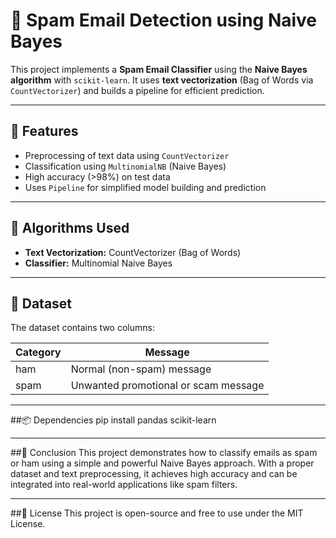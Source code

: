 # 📧 Spam Email Detection using Naive Bayes

This project implements a **Spam Email Classifier** using the **Naive Bayes algorithm** with `scikit-learn`. It uses **text vectorization** (Bag of Words via `CountVectorizer`) and builds a pipeline for efficient prediction.

---

## 🚀 Features

- Preprocessing of text data using `CountVectorizer`
- Classification using `MultinomialNB` (Naive Bayes)
- High accuracy (>98%) on test data
- Uses `Pipeline` for simplified model building and prediction

---

## 🧠 Algorithms Used

- **Text Vectorization:** CountVectorizer (Bag of Words)
- **Classifier:** Multinomial Naive Bayes

---

## 📁 Dataset

The dataset contains two columns:

| Category | Message |
|----------|---------|
| ham      | Normal (non-spam) message |
| spam     | Unwanted promotional or scam message |

---

##📦 Dependencies
pip install pandas scikit-learn

---

##📌 Conclusion
This project demonstrates how to classify emails as spam or ham using a simple and powerful Naive Bayes approach. With a proper dataset and text preprocessing, it achieves high accuracy and can be integrated into real-world applications like spam filters.

---

##📃 License
This project is open-source and free to use under the MIT License.
